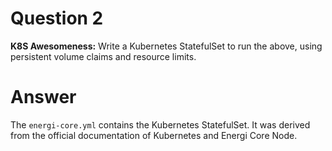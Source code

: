 # Question 2

**K8S Awesomeness:** Write a Kubernetes StatefulSet to run the above, using persistent volume claims and resource limits.

# Answer

The `energi-core.yml` contains the Kubernetes StatefulSet. It was derived from the official documentation of Kubernetes and Energi Core Node.